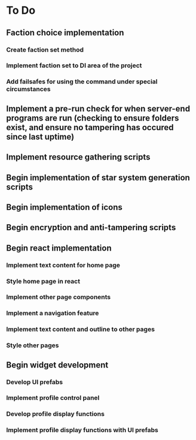 # To Do

## Faction choice implementation

### Create faction set method

### Implement faction set to DI area of the project

### Add failsafes for using the command under special circumstances

## Implement a pre-run check for when server-end programs are run (checking to ensure folders exist, and ensure no tampering has occured since last uptime)

## Implement resource gathering scripts

## Begin implementation of star system generation scripts

## Begin implementation of icons

## Begin encryption and anti-tampering scripts

## Begin react implementation

### Implement text content for home page

### Style home page in react

### Implement other page components

### Implement a navigation feature

### Implement text content and outline to other pages

### Style other pages

## Begin widget development

### Develop UI prefabs

### Implement profile control panel

### Develop profile display functions

### Implement profile display functions with UI prefabs
